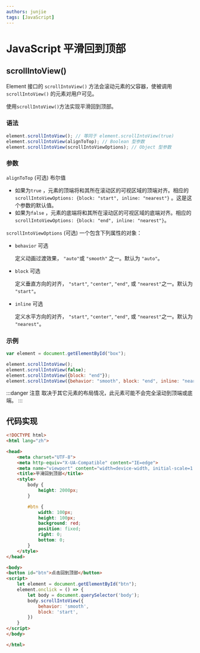```yaml
---
authors: junjie
tags: [JavaScript]
---
```


# JavaScript 平滑回到顶部

## scrollIntoView()

Element 接口的 `scrollIntoView()` 方法会滚动元素的父容器，使被调用 `scrollIntoView()` 的元素对用户可见。

使用`scrollIntoView()`方法实现平滑回到顶部。

### 语法

```javascript
element.scrollIntoView(); // 等同于 element.scrollIntoView(true)
element.scrollIntoView(alignToTop); // Boolean 型参数
element.scrollIntoView(scrollIntoViewOptions); // Object 型参数
```

<!--truncate-->

### 参数

`alignToTop` (可选) 布尔值

- 如果为`true`
  ，元素的顶端将和其所在滚动区的可视区域的顶端对齐。相应的 `scrollIntoViewOptions: {block: "start", inline: "nearest"}`
  。这是这个参数的默认值。
- 如果为`false`
  ，元素的底端将和其所在滚动区的可视区域的底端对齐。相应的`scrollIntoViewOptions: {block: "end", inline: "nearest"}`。

`scrollIntoViewOptions` (可选) 一个包含下列属性的对象：

- `behavior` 可选

  定义动画过渡效果， `"auto"`或 `"smooth"` 之一。默认为 `"auto"`。

- `block` 可选

  定义垂直方向的对齐， `"start"`, `"center"`, `"end"`, 或 `"nearest"`之一。默认为 `"start"`。

- `inline` 可选

  定义水平方向的对齐， `"start"`, `"center"`, `"end"`, 或 `"nearest"`之一。默认为 `"nearest"`。

### 示例

```javascript
var element = document.getElementById("box");

element.scrollIntoView();
element.scrollIntoView(false);
element.scrollIntoView({block: "end"});
element.scrollIntoView({behavior: "smooth", block: "end", inline: "nearest"});
```

:::danger 注意
取决于其它元素的布局情况，此元素可能不会完全滚动到顶端或底端。
:::

## 代码实现

```html
<!DOCTYPE html>
<html lang="zh">

<head>
    <meta charset="UTF-8">
    <meta http-equiv="X-UA-Compatible" content="IE=edge">
    <meta name="viewport" content="width=device-width, initial-scale=1.0">
    <title>平滑回到顶部</title>
    <style>
        body {
            height: 2000px;
        }

        #btn {
            width: 100px;
            height: 100px;
            background: red;
            position: fixed;
            right: 0;
            bottom: 0;
        }
    </style>
</head>

<body>
<button id="btn">点击回到顶部</button>
<script>
    let element = document.getElementById("btn");
    element.onclick = () => {
        let body = document.querySelector('body');
        body.scrollIntoView({
            behavior: 'smooth',
            block: 'start',
        })
    }
</script>
</body>

</html>
```





